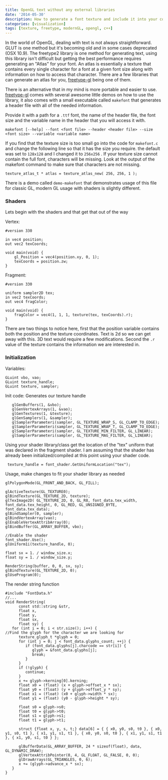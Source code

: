 ```yaml
---
title: OpenGL text without any external libraries
date: '2014-05-30'
description: How to generate a font texture and include it into your code
categories: [visualization]
tags: [texture, freetype, modernGL, opengl, c++]
---
```


In the world of OpenGL, dealing with text is not always straightforward. GLUT is one method but it's becoming old and in some cases deprecated (OSX 10.9). The freetype2 library is one method for generating text, using this library isn't difficult but getting the best performance requires generating an "Atlas" for your font. An atlas is essentially a texture that contains every single character for a font at a given font size along with information on how to access that character. There are a few libraries that can generate an atlas for you, [freetype-gl](https://github.com/rougier/freetype-gl) being one of them. 

There is an alternative that in my mind is more portable and easier to use. [freetype-gl](https://github.com/rougier/freetype-gl) comes with several awesome little demos on how to use the library, it also comes with a small executable called `makefont` that generates a header file with all of the needed information. 

Provide it with a path for a `.ttf` font, the name of the header file, the font size and the variable name in the header that you will access it with. 

~~~
makefont [--help] --font <font file> --header <header file> --size <font size> --variable <variable name>
~~~

If you find that the texture size is too small go into the code for `makefont.c` and change the following line so that it has the size you require. the default was set to `128x128` and I changed it to `256x256` . If your texture size cannot contain the full font, characters will be missing. Look at the output of the makefont command to make sure that characters are not missing. 

~~~
texture_atlas_t * atlas = texture_atlas_new( 256, 256, 1 );
~~~



There is a demo called `demo-makefont` that demonstrates usage of this file for classic GL, modern GL usage with shaders is slightly different. 

### Shaders

Lets begin with the shaders and that get that out of the way

Vertex:

~~~
#version 330

in vec4 position;
out vec2 texCoords;

void main(void) {
    gl_Position = vec4(position.xy, 0, 1);
    texCoords = position.zw;
}
~~~

Fragment:

~~~
#version 330

uniform sampler2D tex;
in vec2 texCoords;
out vec4 fragColor;

void main(void) {
    fragColor = vec4(1, 1, 1, texture(tex, texCoords).r);
}
~~~

There are two things to notice here, first that the position variable contains both the position and the texture coordinates. Text is 2d so we can get away with this. 3D text would require a few modifications. Second the `.r` value of the texture contains the information we are interested in.


### Initialization

Variables:

~~~
GLuint vbo, vao;
GLuint texture_handle;
GLuint texture, sampler;
~~~

Init code: Generates our texture handle

~~~
   glGenBuffers(1, &vbo);
   glGenVertexArrays(1, &vao);
   glGenTextures(1, &texture);
   glGenSamplers(1, &sampler);
   glSamplerParameteri(sampler, GL_TEXTURE_WRAP_S, GL_CLAMP_TO_EDGE);
   glSamplerParameteri(sampler, GL_TEXTURE_WRAP_T, GL_CLAMP_TO_EDGE);
   glSamplerParameteri(sampler, GL_TEXTURE_MIN_FILTER, GL_LINEAR);
   glSamplerParameteri(sampler, GL_TEXTURE_MAG_FILTER, GL_LINEAR);
~~~

Using your shader library/class get the location of the "tex" uniform that was declared in the fragment shader.
I am assuming that the shader has already been initialized/compiled at this point using your shader code. 

~~~
 texture_handle = font_shader.GetUniformLocation("tex");
~~~

Usage, make changes to fit your shader library as needed

~~~
glPolygonMode(GL_FRONT_AND_BACK, GL_FILL);

glActiveTexture(GL_TEXTURE0);
glBindTexture(GL_TEXTURE_2D, texture);
glTexImage2D( GL_TEXTURE_2D, 0, GL_R8, font_data.tex_width, font_data.tex_height, 0, GL_RED, GL_UNSIGNED_BYTE, font_data.tex_data);
glBindSampler(0, sampler);
glBindVertexArray(vao);
glEnableVertexAttribArray(0);
glBindBuffer(GL_ARRAY_BUFFER, vbo);

//Enable the shader
font_shader.Use();
glUniform1i(texture_handle, 0);

float sx = 1. / window_size.x;
float sy = 1. / window_size.y;

RenderString(buffer, 0, 0, sx, sy);
glBindTexture(GL_TEXTURE_2D, 0);
glUseProgram(0);
~~~

The render string function 

~~~
#include "FontData.h"
//...
void RenderString(
      const std::string &str,
      float x,
      float y,
      float sx,
      float sy) {
   for (int i = 0; i < str.size(); i++) {
//Find the glyph for the character we are looking for
      texture_glyph_t *glyph = 0;
      for (int j = 0; j < font_data.glyphs_count; ++j) {
         if (font_data.glyphs[j].charcode == str[i]) {
            glyph = &font_data.glyphs[j];
            break;
         }
      }
      if (!glyph) {
         continue;
      }
      x += glyph->kerning[0].kerning;
      float x0 = (float) (x + glyph->offset_x * sx);
      float y0 = (float) (y + glyph->offset_y * sy);
      float x1 = (float) (x0 + glyph->width * sx);
      float y1 = (float) (y0 - glyph->height * sy);

      float s0 = glyph->s0;
      float t0 = glyph->t0;
      float s1 = glyph->s1;
      float t1 = glyph->t1;

      struct {float x, y, s, t;} data[6] = { { x0, y0, s0, t0 }, { x0, y1, s0, t1 }, { x1, y1, s1, t1 }, { x0, y0, s0, t0 }, { x1, y1, s1, t1 }, { x1, y0, s1, t0 } };

      glBufferData(GL_ARRAY_BUFFER, 24 * sizeof(float), data, GL_DYNAMIC_DRAW);
      glVertexAttribPointer(0, 4, GL_FLOAT, GL_FALSE, 0, 0);
      glDrawArrays(GL_TRIANGLES, 0, 6);
      x += (glyph->advance_x * sx);
   }
}
~~~
